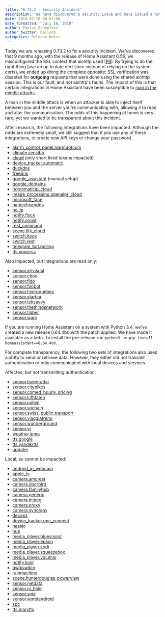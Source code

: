 ```yaml
---
title: "0.73.2 - Security Incident"
description: "We have discovered a security issue and have issued a hot fix."
date: 2018-07-16 00:01:00
date_formatted: "July 16, 2018"
author: Paulus Schoutsen
author_twitter: balloob
categories: Release-Notes
---
```


Today we are releasing 0.73.2 to fix a security incident. We've discovered that 9 months ago, with the release of Home Assistant 0.56, we misconfigured the SSL context that aiohttp used ([PR](https://github.com/home-assistant/home-assistant/pull/9958)). By trying to do the right thing (use an up to date cert store instead of relying on the system certs), we ended up doing the complete opposite: SSL verification was disabled for **outgoing** requests that were done using the shared aiohttp session. This is our fault, and not aiohttp's faults. The impact of this is that certain integrations in Home Assistant have been susceptible to [man in the middle attacks](https://en.wikipedia.org/wiki/Man-in-the-middle_attack).

A man in the middle attack is when an attacker is able to inject itself between you and the server you're communicating with, allowing it to read and alter the communication. The odds of this happening at home is very rare, yet we wanted to be transparent about this incident.

After research, the following integrations have been impacted. Although the odds are extremely small, we still suggest that if you use any of these integrations, to create new API keys or change your password.

- [alarm_control_panel.alarmdotcom](/components/alarmdotcom)
- [climate.sensibo](/components/sensibo)
- [cloud](/components/cloud/) (only short lived tokens impacted)
- [device_tracker.automatic](/components/automatic)
- [duckdns](/components/duckdns/)
- [freedns](/components/freedns/)
- [google_assistant](/components/google_assistant/) (manual setup)
- [google_domains](/components/google_domains/)
- [homematicip_cloud](/components/homematicip_cloud/)
- [image_processing.openalpr_cloud](/components/openalpr_local_cloud)
- [microsoft_face](/components/microsoft_face/)
- [namecheapdns](/components/namecheapdns/)
- [no_ip](/components/no_ip/)
- [notify.flock](/components/flock)
- [notify.prowl](/components/prowl)
- [rest_command](/components/rest_command/)
- [scene.lifx_cloud](/components/lifx_cloud)
- [switch.hook](/components/hook)
- [switch.rest](/components/switch.rest/)
- [telegram_bot.polling](/components/polling)
- [tts.voicerss](/components/voicerss)

Also impacted, but integrations are read only:

- [sensor.airvisual](/components/airvisual)
- [sensor.ebox](/components/ebox)
- [sensor.fido](/components/fido)
- [sensor.foobot](/components/foobot)
- [sensor.hydroquebec](/components/hydroquebec)
- [sensor.startca](/components/startca)
- [sensor.teksavvy](/components/teksavvy)
- [sensor.thethingsnetwork](/components/thethingsnetwork#sensor)
- [sensor.tibber](/components/tibber#sensor)
- [sensor.waqi](/components/waqi)

If you are running Home Assistant on a system with Python 3.4, we've created a new release 0.64.4b0 with the patch applied. We have made it available as a beta. To install the pre-release run `python3 -m pip install homeassistant==0.64.4b0`.

<!--more-->

For complete transparency, the following two sets of integrations also used aiohttp to send or retrieve data. However, they either did not transmit authentication or only communicated with local devices and services.

Affected, but not transmitting authentication:

- [sensor.buienradar](/components/sensor.buienradar/)
- [sensor.citybikes](/components/citybikes)
- [sensor.comed_hourly_pricing](/components/comed_hourly_pricing)
- [sensor.luftdaten](/components/luftdaten#sensor)
- [sensor.pollen](/components/iqvia)
- [sensor.sochain](/components/sochain)
- [sensor.swiss_public_transport](/components/swiss_public_transport)
- [sensor.viaggiatreno](/components/viaggiatreno)
- [sensor.wunderground](/components/wunderground)
- [sensor.yr](/components/yr)
- [weather.ipma](/components/ipma)
- [tts.google](/components/google_translate)
- [tts.yandextts](/components/yandextts)
- [updater](/components/updater/)

Local, so cannot be impacted:

- [android_ip_webcam](/components/android_ip_webcam/)
- [apple_tv](/components/apple_tv/)
- [camera.amcrest](/components/amcrest)
- [camera.doorbird](/components/doorbird#camera)
- [camera.familyhub](/components/familyhub)
- [camera.generic](/components/generic)
- [camera.mjpeg](/components/mjpeg)
- [camera.proxy](/components/proxy)
- [camera.synology](/components/synology)
- [deconz](/components/deconz/)
- [device_tracker.upc_connect](/components/upc_connect)
- [hassio](/components/hassio/)
- [hue](/components/hue/)
- [media_player.bluesound](/components/bluesound)
- [media_player.epson](/components/epson)
- [media_player.kodi](/components/kodi)
- [media_player.squeezebox](/components/squeezebox)
- [media_player.volumio](/components/volumio)
- [notify.kodi](/components/kodi)
- [qwikswitch](/components/qwikswitch/)
- [rainmachine](/components/rainmachine/)
- [scene.hunterdouglas_powerview](/components/hunterdouglas_powerview)
- [sensor.netdata](/components/netdata)
- [sensor.pi_hole](/components/pi_hole)
- [sensor.sma](/components/sma#sensors)
- [sensor.worxlandroid](/components/worxlandroid)
- [spc](/components/spc/)
- [tts.marytts](/components/marytts)
